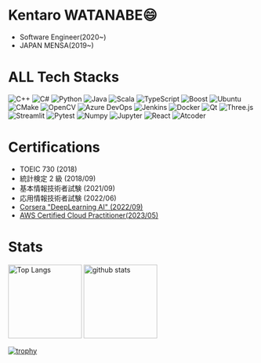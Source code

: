 
<!--
**melonoidz/melonoidz** is a ✨ _special_ ✨ repository because its `README.md` (this file) appears on your GitHub profile.

Here are some ideas to get you started:

- 🔭 I’m currently working on ...
- 🌱 I’m currently learning ...
- 👯 I’m looking to collaborate on ...
- 🤔 I’m looking for help with ...
- 💬 Ask me about ...
- 📫 How to reach me: ...
- 😄 Pronouns: ...
- ⚡ Fun fact: ...
-->

# Kentaro WATANABE😄 
- Software Engineer(2020~)
- JAPAN MENSA(2019~)

# ALL Tech Stacks
<p>
<img alt="C++" src="https://img.shields.io/badge/-C++-00599C.svg?logo=cplusplus&style=plastic&logoColor=white" />
<img alt="C#" src="https://img.shields.io/badge/-Csharp-239120?style=plastic&logo=CSharp&logoColor=white" />
<img alt="Python" src="https://img.shields.io/badge/-Python-3776AB?style=plastic&logo=Python&logoColor=white" />
<img alt="Java" src="https://img.shields.io/badge/-Java-007396.svg?logo=Java&style=plastic&logoColor=white" />
<img alt="Scala" src="https://img.shields.io/badge/-Scala-DC322F.svg?logo=scala&style=plastic&logoColor=white" />
<img alt="TypeScript" src="https://img.shields.io/badge/-TypeScript-007ACC?style=plastic&logo=typescript&logoColor=white" />
<img alt="Boost" src="https://img.shields.io/badge/-Boost-F7901E.svg?logo=boost&style=plastic&logoColor=white" />
<img alt="Ubuntu" src="https://img.shields.io/badge/-Ubuntu-E95420.svg?logo=ubuntu&style=plastic&logoColor=white" />
<img alt="CMake" src="https://img.shields.io/badge/-Cmake-064F8C.svg?logo=cmake&style=plastic&logoColor=white" />
<img alt="OpenCV" src="https://img.shields.io/badge/-OpenCV-5C3EE8.svg?logo=openCV&style=plastic&logoColor=white" />
<img alt="Azure DevOps" src="https://img.shields.io/badge/-Azure%20DevOps-0078D7.svg?logo=azure-devops&style=plastic&logoColor=white" />
<img alt="Jenkins" src="https://img.shields.io/badge/-Jenkins-D24939.svg?logo=jenkins&style=plastic&logoColor=white" />
<img alt="Docker" src="https://img.shields.io/badge/-Docker-46a2f1?style=plastic&logo=docker&logoColor=white" />
<img alt="Qt" src="https://img.shields.io/badge/-Qt-41CD52.svg?&logo=qt&style=plastic&logoColor=white" />
<img alt="Three.js" src="https://img.shields.io/badge/-Three.js-000000?style=plastic&logo=Three.js&logoColor=white" />
<img alt="Streamlit" src="https://img.shields.io/badge/-Streamlit-FF4B4B?style=plastic&logo=Streamlit&logoColor=white" />
<img alt="Pytest" src="https://img.shields.io/badge/-Pytest-0A9EDC?style=plastic&logo=Pytest&logoColor=white" />
<img alt="Numpy" src="https://img.shields.io/badge/-Numpy-013243?style=plastic&logo=Numpy&logoColor=white" />
<img alt="Jupyter" src="https://img.shields.io/badge/-Jupyter-F37626?style=plastic&logo=Jupyter&logoColor=white" />
<img alt="React" src="https://img.shields.io/badge/-React-45b8d8?style=plastic&logo=react&logoColor=white" />
<img alt="Atcoder" src="https://img.shields.io/badge/Atcoder-1146-brightgreen.svg" />
</p>

# Certifications
- TOEIC 730 (2018)
- 統計検定 2 級 (2018/09)
- 基本情報技術者試験 (2021/09)
- 応用情報技術者試験 (2022/06)
- [Corsera "DeepLearning AI" (2022/09)](https://www.coursera.org/account/accomplishments/specialization/certificate/9RRKSNZYMJXM)
- [AWS Certified Cloud Practitioner(2023/05)](https://www.credly.com/badges/49f431f4-794b-4125-91ae-09303474fa68/linked_in?t=rua8bj)

# Stats
<p align="left"> 
  <img alt="Top Langs" height="150px" src="https://github-readme-stats.vercel.app/api/top-langs/?username=melonoidz&layout=compact&count_private=true&show_icons=true&theme=tokyonight" />
  <img alt="github stats" height="150px" src="https://github-readme-stats.vercel.app/api?username=melonoidz&count_private=true&show_icons=true&show_icons=true&theme=tokyonight" />
</p>

[![trophy](https://github-profile-trophy.vercel.app/?username=melonoidz&theme=tokyonight&column=7)](https://github.com/ryo-ma/github-profile-trophy)
